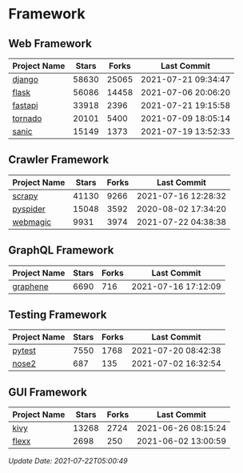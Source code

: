 # Framework

## Web Framework
| Project Name | Stars | Forks | Last Commit |
| ------------ | ----- | ----- | ----------- |
| [django](https://github.com/django/django) | 58630 | 25065 | 2021-07-21 09:34:47 |
| [flask](https://github.com/pallets/flask) | 56086 | 14458 | 2021-07-06 20:06:20 |
| [fastapi](https://github.com/tiangolo/fastapi) | 33918 | 2396 | 2021-07-21 19:15:58 |
| [tornado](https://github.com/tornadoweb/tornado) | 20101 | 5400 | 2021-07-09 18:05:14 |
| [sanic](https://github.com/sanic-org/sanic) | 15149 | 1373 | 2021-07-19 13:52:33 |

## Crawler Framework
| Project Name | Stars | Forks | Last Commit |
| ------------ | ----- | ----- | ----------- |
| [scrapy](https://github.com/scrapy/scrapy) | 41130 | 9266 | 2021-07-16 12:28:32 |
| [pyspider](https://github.com/binux/pyspider) | 15048 | 3592 | 2020-08-02 17:34:20 |
| [webmagic](https://github.com/code4craft/webmagic) | 9931 | 3974 | 2021-07-22 04:38:38 |

## GraphQL Framework
| Project Name | Stars | Forks | Last Commit |
| ------------ | ----- | ----- | ----------- |
| [graphene](https://github.com/graphql-python/graphene) | 6690 | 716 | 2021-07-16 17:12:09 |

## Testing Framework
| Project Name | Stars | Forks | Last Commit |
| ------------ | ----- | ----- | ----------- |
| [pytest](https://github.com/pytest-dev/pytest) | 7550 | 1768 | 2021-07-20 08:42:38 |
| [nose2](https://github.com/nose-devs/nose2) | 687 | 135 | 2021-07-02 16:32:54 |

## GUI Framework
| Project Name | Stars | Forks | Last Commit |
| ------------ | ----- | ----- | ----------- |
| [kivy](https://github.com/kivy/kivy) | 13268 | 2724 | 2021-06-26 08:15:24 |
| [flexx](https://github.com/flexxui/flexx) | 2698 | 250 | 2021-06-02 13:00:59 |

*Update Date: 2021-07-22T05:00:49*